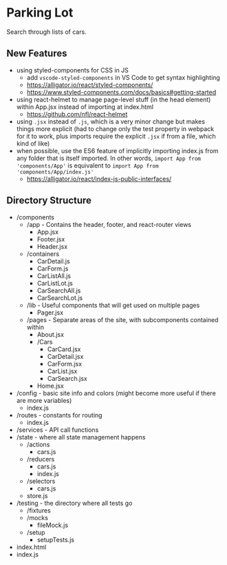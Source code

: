 # Parking Lot

Search through lists of cars.

## New Features

* using styled-components for CSS in JS
  * add `vscode-styled-components` in VS Code to get syntax highlighting
  * https://alligator.io/react/styled-components/
  * https://www.styled-components.com/docs/basics#getting-started
* using react-helmet to manage page-level stuff (in the head element) within App.jsx instead of importing at index.html
  * https://github.com/nfl/react-helmet
* using `.jsx` instead of `.js`, which is a very minor change but makes things more explicit (had to change only the test property in webpack for it to work, plus imports require the explicit `.jsx` if from a file, which kind of like)
* when possible, use the ES6 feature of implicitly importing index.js from any folder that is itself imported. In other words, `import App from 'components/App'` is equivalent to `import App from 'components/App/index.js'`
  * https://alligator.io/react/index-js-public-interfaces/

## Directory Structure

* /components
  * /app - Contains the header, footer, and react-router views
    * App.jsx
    * Footer.jsx
    * Header.jsx
  * /containers
    * CarDetail.js
    * CarForm.js
    * CarListAll.js
    * CarListLot.js
    * CarSearchAll.js
    * CarSearchLot.js
  * /lib - Useful components that will get used on multiple pages
    * Pager.jsx
  * /pages - Separate areas of the site, with subcomponents contained within
    * About.jsx
    * /Cars
      * CarCard.jsx
      * CarDetail.jsx
      * CarForm.jsx
      * CarList.jsx
      * CarSearch.jsx
    * Home.jsx
* /config - basic site info and colors (might become more useful if there are more variables)
  * index.js
* /routes - constants for routing
  * index.js
* /services - API call functions
* /state - where all state management happens
  * /actions
    * cars.js
  * /reducers
    * cars.js
    * index.js
  * /selectors
    * cars.js
  * store.js
* /testing - the directory where all tests go
  * /fixtures
  * /mocks
    * fileMock.js
  * /setup
    * setupTests.js
* index.html
* index.js
